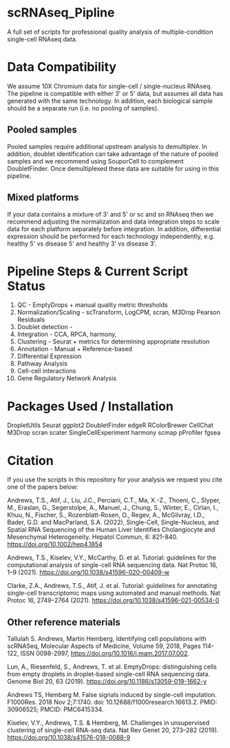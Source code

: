 # scRNAseq_Pipline
A full set of scripts for professional quality analysis of multiple-condition single-cell RNAseq data. 

# Data Compatibility
We assume 10X Chromium data for single-cell / single-nucleus RNAseq. The pipeline is compatible with either 3' or 5' data, but assumes all data has generated with the same technology. In addition, each biological sample should be a separate run (i.e. no pooling of samples).

## Pooled samples
Pooled samples require additional upstream analysis to demultiplex. In addition, doublet identification can take advantage of the nature of pooled samples and we recommend using SouporCell to complement DoubletFinder. Once demultiplexed these data are suitable for using in this pipeline.


## Mixed platforms
If your data contains a mixture of 3' and 5' or sc and sn RNAseq then we recommend adjusting the normalization and data integration steps to scale data for each platform separately before integration. In addition, differential expression should be performed for each technology independently, e.g. healthy 5' vs disease 5' and healthy 3' vs disease 3'.

# Pipeline Steps & Current Script Status

1. QC - EmptyDrops + manual quality metric thresholds
2. Normalization/Scaling - scTransform, LogCPM, scran, M3Drop Pearson Residuals
3. Doublet detection - 
4. Integration - CCA, RPCA, harmony, 
5. Clustering - Seurat + metrics for determining appropriate resolution
6. Annotation - Manual + Reference-based
7. Differential Expression
8. Pathway Analysis
9. Cell-cell interactions
10. Gene Regulatory Network Analysis

# Packages Used / Installation
DropletUtils
Seurat
ggplot2
DoubletFinder
edgeR
RColorBrewer
CellChat
M3Drop
scran
scater
SingleCellExperiment
harmony
scmap
pProfiler
fgsea

# Citation
If you use the scripts in this repository for your analysis we request you cite one of the papers below:

Andrews, T.S., Atif, J., Liu, J.C., Perciani, C.T., Ma, X.-Z., Thoeni, C., Slyper, M., Eraslan, G., Segerstolpe, A., Manuel, J., Chung, S., Winter, E., Cirlan, I., Khuu, N., Fischer, S., Rozenblatt-Rosen, O., Regev, A., McGilvray, I.D., Bader, G.D. and MacParland, S.A. (2022), Single-Cell, Single-Nucleus, and Spatial RNA Sequencing of the Human Liver Identifies Cholangiocyte and Mesenchymal Heterogeneity. Hepatol Commun, 6: 821-840. https://doi.org/10.1002/hep4.1854

Andrews, T.S., Kiselev, V.Y., McCarthy, D. et al. Tutorial: guidelines for the computational analysis of single-cell RNA sequencing data. Nat Protoc 16, 1–9 (2021). https://doi.org/10.1038/s41596-020-00409-w

Clarke, Z.A., Andrews, T.S., Atif, J. et al. Tutorial: guidelines for annotating single-cell transcriptomic maps using automated and manual methods. Nat Protoc 16, 2749–2764 (2021). https://doi.org/10.1038/s41596-021-00534-0

## Other reference materials

Tallulah S. Andrews, Martin Hemberg, Identifying cell populations with scRNASeq, Molecular Aspects of Medicine, Volume 59, 2018, Pages 114-122, ISSN 0098-2997,
https://doi.org/10.1016/j.mam.2017.07.002.

Lun, A., Riesenfeld, S., Andrews, T. et al. EmptyDrops: distinguishing cells from empty droplets in droplet-based single-cell RNA sequencing data. Genome Biol 20, 63 (2019). https://doi.org/10.1186/s13059-019-1662-y

Andrews TS, Hemberg M. False signals induced by single-cell imputation. F1000Res. 2018 Nov 2;7:1740. doi: 10.12688/f1000research.16613.2. PMID: 30906525; PMCID: PMC6415334.

Kiselev, V.Y., Andrews, T.S. & Hemberg, M. Challenges in unsupervised clustering of single-cell RNA-seq data. Nat Rev Genet 20, 273–282 (2019). https://doi.org/10.1038/s41576-018-0088-9
